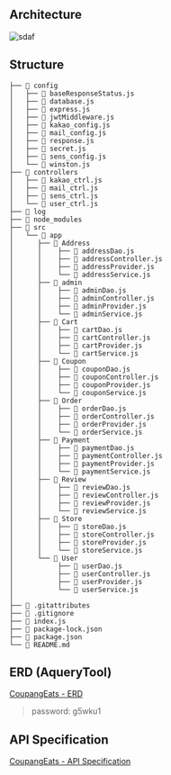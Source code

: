## Architecture

![sdaf](https://user-images.githubusercontent.com/23329560/128726338-7fdd528f-553d-464e-8024-61a28c893587.JPG)

## Structure

```
├── 📂 config
│   ├── 📄 baseResponseStatus.js
│   ├── 📄 database.js
│   ├── 📄 express.js
│   ├── 📄 jwtMiddleware.js
│   ├── 📄 kakao_config.js
│   ├── 📄 mail_config.js
│   ├── 📄 response.js
│   ├── 📄 secret.js
│   ├── 📄 sens_config.js
│   └── 📄 winston.js
├── 📂 controllers
│   ├── 📄 kakao_ctrl.js
│   ├── 📄 mail_ctrl.js
│   ├── 📄 sens_ctrl.js
│   └── 📄 user_ctrl.js
├── 📂 log
├── 📂 node_modules
├── 📂 src
│   └── 📂 app
│      ├── 📂 Address
│      │    ├── 📄 addressDao.js
│      │    ├── 📄 addressController.js
│      │    ├── 📄 addressProvider.js
│      │    └── 📄 addressService.js
│      ├── 📂 admin
│      │    ├── 📄 adminDao.js
│      │    ├── 📄 adminController.js
│      │    ├── 📄 adminProvider.js
│      │    └── 📄 adminService.js
│      ├── 📂 Cart
│      │    ├── 📄 cartDao.js
│      │    ├── 📄 cartController.js
│      │    ├── 📄 cartProvider.js
│      │    └── 📄 cartService.js
│      ├── 📂 Coupon
│      │    ├── 📄 couponDao.js
│      │    ├── 📄 couponController.js
│      │    ├── 📄 couponProvider.js
│      │    └── 📄 couponService.js
│      ├── 📂 Order
│      │    ├── 📄 orderDao.js
│      │    ├── 📄 orderController.js
│      │    ├── 📄 orderProvider.js
│      │    └── 📄 orderService.js
│      ├── 📂 Payment
│      │    ├── 📄 paymentDao.js
│      │    ├── 📄 paymentController.js
│      │    ├── 📄 paymentProvider.js
│      │    └── 📄 paymentService.js
│      ├── 📂 Review
│      │    ├── 📄 reviewDao.js
│      │    ├── 📄 reviewController.js
│      │    ├── 📄 reviewProvider.js
│      │    └── 📄 reviewService.js
│      ├── 📂 Store
│      │    ├── 📄 storeDao.js
│      │    ├── 📄 storeController.js
│      │    ├── 📄 storeProvider.js
│      │    └── 📄 storeService.js
│      └── 📂 User
│           ├── 📄 userDao.js
│           ├── 📄 userController.js
│           ├── 📄 userProvider.js
│           └── 📄 userService.js
│
├── 📄 .gitattributes
├── 📄 .gitignore
├── 📄 index.js
├── 📄 package-lock.json
├── 📄 package.json
└── 📄 README.md
```

## ERD (AqueryTool)

[CoupangEats - ERD](https://aquerytool.com/aquerymain/index/?rurl=82cce02b-e18d-49ae-ad18-abff3b834202)

> password: g5wku1

## API Specification

[CoupangEats - API Specification](https://docs.google.com/spreadsheets/d/1JXW7_XLrDfxpg-_0Ct_up5ghHLRxxosVVmwFoRYQKB8/edit?usp=sharing)
